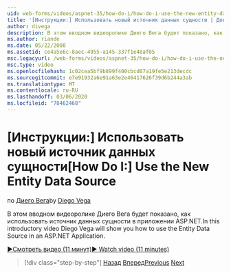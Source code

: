 ```yaml
---
uid: web-forms/videos/aspnet-35/how-do-i/how-do-i-use-the-new-entity-data-source
title: '[Инструкции:] Использовать новый источник данных сущности | Документация Майкрософт'
author: divega
description: В этом вводном видеоролике Диего Вега будет показано, как использовать источник данных сущности в приложении ASP.NET.
ms.author: riande
ms.date: 05/22/2008
ms.assetid: ce4a5e6c-8aec-4955-a145-337f1e48af05
msc.legacyurl: /web-forms/videos/aspnet-35/how-do-i/how-do-i-use-the-new-entity-data-source
msc.type: video
ms.openlocfilehash: 1c02cea5bf9b899f400cbcd07a19fe5e213decdc
ms.sourcegitcommit: e7e91932a6e91a63e2e46417626f39d6b244a3ab
ms.translationtype: MT
ms.contentlocale: ru-RU
ms.lasthandoff: 03/06/2020
ms.locfileid: "78462468"
---
```

# <a name="how-do-i-use-the-new-entity-data-source"></a><span data-ttu-id="77b26-103">[Инструкции:] Использовать новый источник данных сущности</span><span class="sxs-lookup"><span data-stu-id="77b26-103">[How Do I:] Use the New Entity Data Source</span></span>

<span data-ttu-id="77b26-104">по [Диего Вега](https://github.com/divega)</span><span class="sxs-lookup"><span data-stu-id="77b26-104">by [Diego Vega](https://github.com/divega)</span></span>

<span data-ttu-id="77b26-105">В этом вводном видеоролике Диего Вега будет показано, как использовать источник данных сущности в приложении ASP.NET.</span><span class="sxs-lookup"><span data-stu-id="77b26-105">In this introductory video Diego Vega will show you how to use the Entity Data Source in an ASP.NET Application.</span></span>

[<span data-ttu-id="77b26-106">&#9654;Смотреть видео (11 минут)</span><span class="sxs-lookup"><span data-stu-id="77b26-106">&#9654; Watch video (11 minutes)</span></span>](https://channel9.msdn.com/Blogs/ASP-NET-Site-Videos/how-do-i-use-the-new-entity-data-source)

> [!div class="step-by-step"]
> <span data-ttu-id="77b26-107">[Назад](how-do-i-get-started-with-the-entity-framework.md)
> [Вперед](how-do-i-serialize-a-graph-with-the-entity-framework.md)</span><span class="sxs-lookup"><span data-stu-id="77b26-107">[Previous](how-do-i-get-started-with-the-entity-framework.md)
[Next](how-do-i-serialize-a-graph-with-the-entity-framework.md)</span></span>
